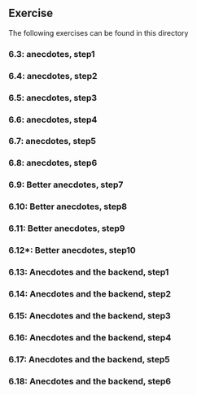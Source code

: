 ## Exercise

The following exercises can be found in this directory

### 6.3: anecdotes, step1

### 6.4: anecdotes, step2

### 6.5: anecdotes, step3

### 6.6: anecdotes, step4

### 6.7: anecdotes, step5

### 6.8: anecdotes, step6

### 6.9: Better anecdotes, step7

### 6.10: Better anecdotes, step8

### 6.11: Better anecdotes, step9

### 6.12*: Better anecdotes, step10

### 6.13: Anecdotes and the backend, step1

### 6.14: Anecdotes and the backend, step2

### 6.15: Anecdotes and the backend, step3

### 6.16: Anecdotes and the backend, step4

### 6.17: Anecdotes and the backend, step5

### 6.18: Anecdotes and the backend, step6